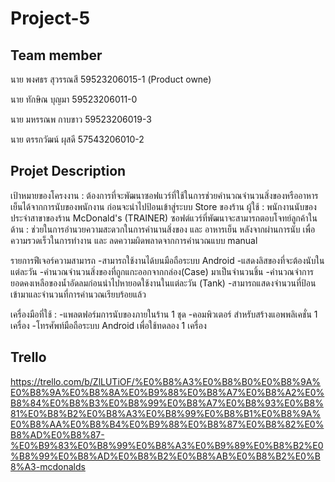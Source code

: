 # Project-5

## Team member
  นาย พงศธร สุวรรณสี 59523206015-1 (Product owne)

  นาย ทักษิณ บุญมา 59523206011-0

  นาย มหรรณพ กาบขาว 59523206019-3

  นาย ตรรกวัฒน์ ผุสดี 57543206010-2 

## Projet Description
เป้าหมายของโครงงาน :
  ต้องการที่จะพัฒนาซอฟแวร์ที่ใช้ในการช่วยคำนวณจำนวนสิ่งของหรืออาหารเย็นได้จากการนับของพนักงาน ก่อนจะนำไปป้อนเข้าสู่ระบบ Store ของร้าน
ผู้ใช้ :
  พนักงานนับของประจำสาขาของร้าน McDonald's (TRAINER)
ซอฟต์แวร์ที่พัฒนาจะสามารถตอบโจทย์ลูกค้าในด้าน :
ช่วยในการอำนวยความสะดวกในการคำนานสิ่งของ และ อาหารเย็น หลังจากผ่านการนับ เพื่อความรวดเร็วในการทำงาน และ ลดความผิดพลาดจากการคำนวณแบบ manual


รายการฟีเจอร์ความสามารถ
  -สามารถใช้งานได้บนมือถือระบบ Android
  -แสดงลิสของที่จะต้องนับในแต่ละวัน
  -คำนวณจำนวนสิ่งของที่ถูกแกะออกจากกล่อง(Case) มาเป็นจำนวนชิ้น
  -คำนวณจำการยอดคงเหลือของน้ำอัดลมก่อนนำไปหายอดใช้งานในแต่ละวัน (Tank)
  -สามารถแสดงจำนวนที่ป้อนเข้ามาและจำนวนที่การคำนวณเรียบร้อยแล้ว


เครื่องมือที่ใช้ :
  -แพลตฟอร์มการนับของภายในร้าน	1 ชุด
  -คอมพิวเตอร์ สำหรับสร้างแอพพลิเคชั่น 1 เครื่อง
  -โทรศัพท์มือถือระบบ Android เพื่อใช้ทดลอง 1 เครื่อง

## Trello
https://trello.com/b/ZlLUTiOF/%E0%B8%A3%E0%B8%B0%E0%B8%9A%E0%B8%9A%E0%B8%8A%E0%B9%88%E0%B8%A7%E0%B8%A2%E0%B8%84%E0%B8%B3%E0%B8%99%E0%B8%A7%E0%B8%93%E0%B8%81%E0%B8%B2%E0%B8%A3%E0%B8%99%E0%B8%B1%E0%B8%9A%E0%B8%AA%E0%B8%B4%E0%B9%88%E0%B8%87%E0%B8%82%E0%B8%AD%E0%B8%87-%E0%B9%83%E0%B8%99%E0%B8%A3%E0%B9%89%E0%B8%B2%E0%B8%99%E0%B8%AD%E0%B8%B2%E0%B8%AB%E0%B8%B2%E0%B8%A3-mcdonalds

